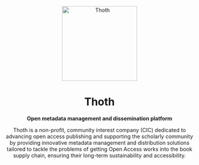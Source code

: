 <div align="center">
  <a href="https://thoth.pub/">
    <img alt="Thoth" src="https://cdn.thoth.pub/THOTH_ColourPos.png" height="200" />
  </a>

  <h1>Thoth</h1>

  <p>
    <strong>Open metadata management and dissemination platform</strong>
  </p>

  <p>
    Thoth is a non-profit, community interest company (CIC) dedicated to advancing open access publishing and supporting the scholarly community by providing innovative metadata management and distribution solutions tailored to tackle the problems of getting Open Access works into the book supply chain, ensuring their long-term sustainability and accessibility.
  </p>
</div>
